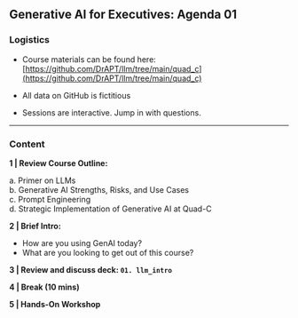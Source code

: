 ## Generative AI for Executives: Agenda 01


### Logistics

- Course materials can be found here:  
  [https://github.com/DrAPT/llm/tree/main/quad_c](https://github.com/DrAPT/llm/tree/main/quad_c)

- All data on GitHub is fictitious

- Sessions are interactive. Jump in with questions.

---

### Content

**1 | Review Course Outline:**  

  a. Primer on LLMs  
  b. Generative AI Strengths, Risks, and Use Cases  
  c. Prompt Engineering  
  d. Strategic Implementation of Generative AI at Quad-C


**2 | Brief Intro:**
  - How are you using GenAI today?
  - What are you looking to get out of this course?

**3 | Review and discuss deck: `01. llm_intro`**  

**4 | Break (10 mins)**  

**5 | Hands-On Workshop**
